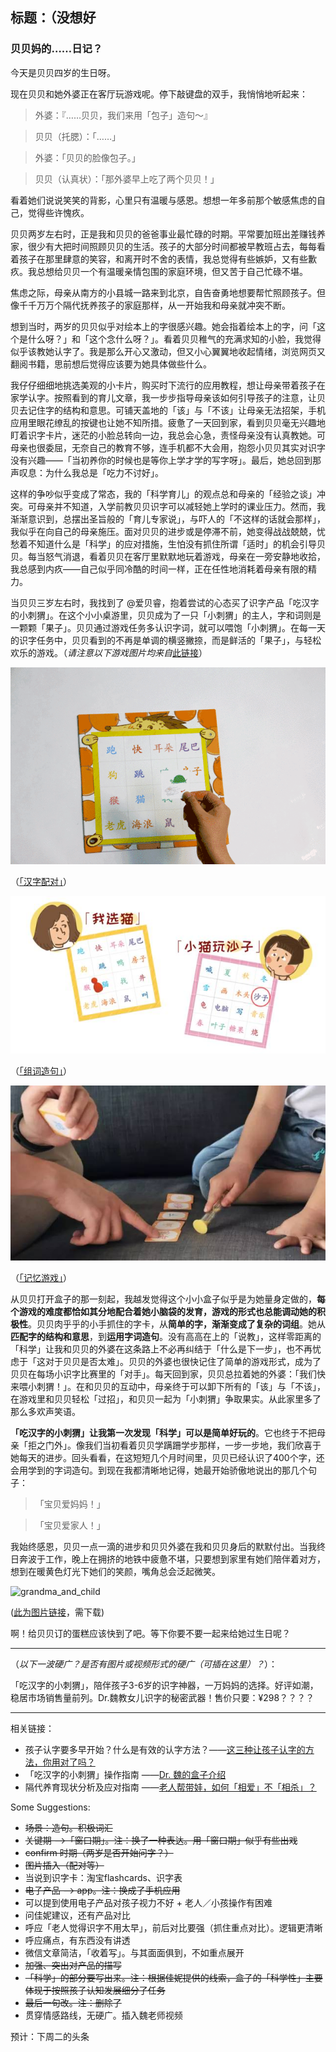 ## 标题：（没想好

### 贝贝妈的……日记？

今天是贝贝四岁的生日呀。

现在贝贝和她外婆正在客厅玩游戏呢。停下敲键盘的双手，我悄悄地听起来：


> 外婆：『……贝贝，我们来用「包子」造句～』

> 贝贝（托腮）：「……」

> 外婆：「贝贝的脸像包子。」

> 贝贝（认真状）：「那外婆早上吃了两个贝贝！」


看着她们说说笑笑的背影，心里只有温暖与感恩。想想一年多前那个敏感焦虑的自己，觉得些许愧疚。

贝贝两岁左右时，正是我和贝贝的爸爸事业最忙碌的时期。平常要加班出差赚钱养家，很少有大把时间照顾贝贝的生活。孩子的大部分时间都被早教班占去，每每看着孩子在那里肆意的笑容，和离开时不舍的表情，我总觉得有些嫉妒，又有些歉疚。我总想给贝贝一个有温暖亲情包围的家庭环境，但又苦于自己忙碌不堪。

焦虑之际，母亲从南方的小县城一路来到北京，自告奋勇地想要帮忙照顾孩子。但像千千万万个隔代抚养孩子的家庭那样，从一开始我和母亲就冲突不断。

想到当时，两岁的贝贝似乎对绘本上的字很感兴趣。她会指着绘本上的字，问「这个是什么呀？」和「这个念什么呀？」。看着贝贝稚气的充满求知的小脸，我觉得似乎该教她认字了。我是那么开心又激动，但又小心翼翼地收起情绪，浏览网页又翻阅书籍，思前想后觉得应该要为她具体做些什么。

我仔仔细细地挑选美观的小卡片，购买时下流行的应用教程，想让母亲带着孩子在家学认字。按照看到的育儿文章，我一步步指导母亲该如何引导孩子的注意，让贝贝去记住字的结构和意思。可铺天盖地的「该」与「不该」让母亲无法招架，手机应用里眼花缭乱的按键也让她不知所措。疲惫了一天回到家，看到贝贝毫无兴趣地盯着识字卡片，迷茫的小脸总转向一边，我总会心急，责怪母亲没有认真教她。可母亲也很委屈，无奈自己的教育不够，连手机都不大会用，抱怨小贝贝其实对识字没有兴趣——「当初养你的时候也是等你上学才学的写字呀」。最后，她总回到那声叹息：为什么我总是「吃力不讨好」。

这样的争吵似乎变成了常态，我的「科学育儿」的观点总和母亲的「经验之谈」冲突。可母亲并不知道，入学前教贝贝识字可以减轻她上学时的课业压力。然而，我渐渐意识到，总摆出圣旨般的「育儿专家说」，与吓人的「不这样的话就会那样」，我似乎在向自己的母亲施压。面对贝贝的进步或是停滞不前，她变得战战兢兢，忧愁着不知道什么是「科学」的应对措施，生怕没有抓住所谓「适时」的机会引导贝贝。每当怒气消退，看着贝贝在客厅里默默地玩着游戏，母亲在一旁安静地收拾，我总感到内疚——自己似乎同冷酷的时间一样，正在任性地消耗着母亲有限的精力。

当贝贝三岁左右时，我找到了 @爱贝睿，抱着尝试的心态买了识字产品「吃汉字的小刺猬」。在这个小小桌游里，贝贝成为了一只「小刺猬」的主人，字和词则是一颗颗「果子」。贝贝通过游戏任务多认识字词，就可以喂饱「小刺猬」。在每一天的识字任务中，贝贝看到的不再是单调的横竖撇捺，而是鲜活的「果子」，与轻松欢乐的游戏。（_请注意以下游戏图片均来自_[此链接](https://mp.weixin.qq.com/s?__biz=MzAwNzUyODQxOQ==&mid=2651541410&idx=1&sn=e2bac26363a8e55144a97f747892de7e&chksm=8083252eb7f4ac3887367ebf86ddb1ad5a984c9931353869868b427259cbf499d39cb4ae3d1e&scene=4&rd2werd=1#wechat_redirect)）

![matching_game](matching_game.gif)

（[「汉字配对」](https://mp.weixin.qq.com/s/kLXGk4LD6xWH6e-l5vgGKw)）


![generating_sentences](generating_sentences.jpeg)

（[「组词造句」](https://mp.weixin.qq.com/s/DLtmfyoucXchG3UagX51PA)）


![memory_game](memory_game.jpeg)

（[「记忆游戏」](https://mp.weixin.qq.com/s/ZfggA0W41NVJ-DAlHFqPKQ)）


从贝贝打开盒子的那一刻起，我越发觉得这个小小盒子似乎是为她量身定做的，**每个游戏的难度都恰如其分地配合着她小脑袋的发育，游戏的形式也总能调动她的积极性**。贝贝肉乎乎的小手抓住的字卡，从**简单的字，渐渐变成了复杂的词组**。她从**匹配字的结构和意思**，到**运用字词造句**。没有高高在上的「说教」，这样零距离的「科学」让我和贝贝的外婆在这条路上不必再纠结于「什么是下一步」，也不再忧虑于「这对于贝贝是否太难」。贝贝的外婆也很快记住了简单的游戏形式，成为了贝贝在每场小识字比赛里的「对手」。每天回到家，贝贝总拉着她的外婆：「我们快来喂小刺猬！」。在和贝贝的互动中，母亲终于可以卸下所有的「该」与「不该」，在游戏里和贝贝轻松「过招」，和贝贝一起为「小刺猬」争取果实。从此家里多了那么多欢声笑语。

**「吃汉字的小刺猬」让我第一次发现「科学」可以是简单好玩的**。它也终于不把母亲「拒之门外」。像我们当初看着贝贝学蹒跚学步那样，一步一步地，我们欣喜于她每天的进步。回头看看，在这短短几个月时间里，贝贝已经认识了400个字，还会用学到的字词造句。到现在我都清晰地记得，她最开始骄傲地说出的那几个句子：

> 「宝贝爱妈妈！」

> 「宝贝爱家人！」

我始终感恩，贝贝一点一滴的进步和贝贝外婆在我和贝贝身后的默默付出。当我终日奔波于工作，晚上在拥挤的地铁中疲惫不堪，只要想到家里有她们陪伴着对方，想到在暖黄色灯光下她们的笑颜，嘴角总会泛起微笑。


![grandma_and_child](grandma_child.jpg)

([此为图片链接](http://www.58pic.com/newpic/25899503.html)，需下载)


啊！给贝贝订的蛋糕应该快到了吧。等下你要不要一起来给她过生日呢？

------------------------------------------------------------

（_以下一波硬广？是否有图片或视频形式的硬广（可插在这里）？_）：


「吃汉字的小刺猬」，陪伴孩子3-6岁的识字神器，一万妈妈的选择。好评如潮，稳居市场销售量前列。Dr.魏教女儿识字的秘密武器！售价只要：¥298？？？？


------------------------------------------------------------


相关链接：
+ 孩子认字要多早开始？什么是有效的认字方法？——[这三种让孩子认字的方法，你用对了吗？](https://mp.weixin.qq.com/s?__biz=MzAwNzUyODQxOQ==&mid=2651541534&idx=1&sn=54ad638ad5e72acddf6d873bbd11dba2&scene=0#wechat_redirect&rd2werd=1#wechat_redirect)
+ 「吃汉字的小刺猬」操作指南 ——[Dr. 魏的盒子介绍](https://mp.weixin.qq.com/s?__biz=MzAwNzUyODQxOQ==&mid=2651541534&idx=2&sn=339b5332f0380ed7fe402f5b5013d0ed&scene=0#wechat_redirect&rd2werd=1#wechat_redirect)
+ 隔代养育现状分析及应对指南 ——[老人帮带娃，如何「相爱」不「相杀」？](https://mp.weixin.qq.com/s?__biz=MzAwNzUyODQxOQ==&mid=2651544579&idx=2&sn=aa37dd7448ff228f2d81d9f85c7b885f&scene=0#wechat_redirect&rd2werd=1#wechat_redirect)



Some Suggestions:
+ ~~场景：造句。积极词汇~~
+ ~~关键期 -->「窗口期」。注：换了一种表达。用「窗口期」似乎有些出戏~~
+ ~~confirm 时期（两岁是否开始问字？）~~
+ ~~图片插入（配对等）~~
+ 当说到识字卡：淘宝flashcards、识字表
+ ~~电子产品 --> app。注：换成了手机应用~~
+ 可以提到使用电子产品对孩子视力不好 + 老人／小孩操作有困难
+ 问佳妮建议，还有产品对比
+ 呼应「老人觉得识字不用太早」，前后对比要强（抓住重点对比）。逻辑更清晰
+ 呼应痛点，有东西没有讲透
+ 微信文章简洁，「收着写」。与其面面俱到，不如重点展开
+ ~~加强、突出对产品的描写~~
+ ~~「科学」的部分要写出来。注：根据佳妮提供的线索，盒子的「科学性」主要体现于按照孩子认知发展细分了任务~~
+ ~~最后一句改。注：删除了~~
+ 贯穿情感路线，无硬广。插入魏老师视频

预计：下周二的头条
